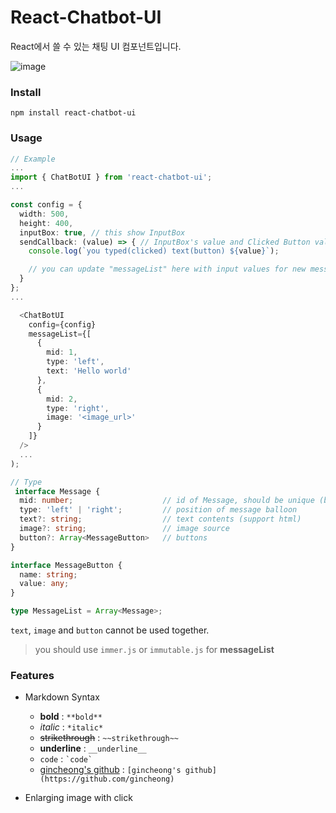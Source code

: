 # React-Chatbot-UI

React에서 쓸 수 있는 채팅 UI 컴포넌트입니다.

![image](https://user-images.githubusercontent.com/24225401/117090847-7551eb00-ad94-11eb-8a97-d8778781fac1.png)

### Install

`npm install react-chatbot-ui`

### Usage
```ts
// Example
...
import { ChatBotUI } from 'react-chatbot-ui';
...

const config = {
  width: 500,
  height: 400,
  inputBox: true, // this show InputBox
  sendCallback: (value) => { // InputBox's value and Clicked Button values are passed into this function
    console.log(`you typed(clicked) text(button) ${value}`);

    // you can update "messageList" here with input values for new message
  }
};
...

  <ChatBotUI
    config={config}
    messageList={[
      {
        mid: 1,
        type: 'left',
        text: 'Hello world'
      },
      {
        mid: 2,
        type: 'right',
        image: '<image_url>'
      }
    ]}
  />
  ...
);
```

```ts
// Type
 interface Message {
  mid: number;                    // id of Message, should be unique (be used in react element's key)
  type: 'left' | 'right';         // position of message balloon
  text?: string;                  // text contents (support html)
  image?: string;                 // image source
  button?: Array<MessageButton>   // buttons
}

interface MessageButton {
  name: string;
  value: any;
}

type MessageList = Array<Message>;
```
`text`, `image` and `button` cannot be used together.

> you should use `immer.js` or `immutable.js` for **messageList**

### Features
- Markdown Syntax
  - **bold** : `**bold**`
  - *italic* : `*italic*`
  - ~~strikethrough~~ : `~~strikethrough~~`
  - __underline__ : `__underline__`
  - `code` : ``` `code` ```
  - [gincheong's github](https://github.com/gincheong) : `[gincheong's github](https://github.com/gincheong)`

- Enlarging image with click
